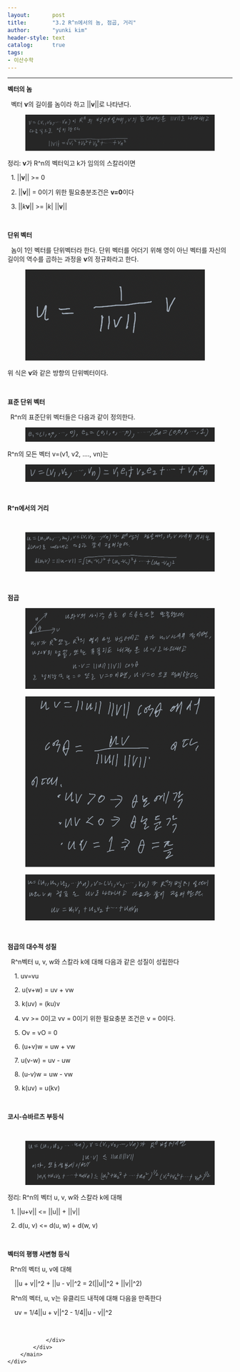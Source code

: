 ```yaml
---
layout:       post
title:        "3.2 R^n에서의 놈, 점곱, 거리"
author:       "yunki kim"
header-style: text
catalog:      true
tags: 
- 이산수학
---
```


<head></head>
<body id="tt-body-page" class="">
<div id="wrap" class="wrap-right">
    <div id="container">
        <main class="main ">
            <div class="area-main">
                <div class="area-view">
                    <div class="article-header"></div>
                    <hr>
                    <div class="article-view">
                        <div class="contents_style">
                            <p><b>벡터의 놈</b></p>
<p>&nbsp; 벡터&nbsp;<b>v</b>의 길이를 놈이라 하고 ||<b>v</b>||로 나타낸다.&nbsp;</p>
<p></p><figure class="imageblock alignCenter" data-origin-width="0" data-origin-height="0" data-ke-mobilestyle="widthContent">
    <span data-lightbox="lightbox">
        <img src="/img/My4yIFJebuyXkOyEnOydmCDrhogsIOygkOqzsSwg6rGw66as/img.png" data-origin-width="0" data-origin-height="0" data-ke-mobilestyle="widthContent">
    </span>
    <figcaption></figcaption>
</figure><p></p>
<p>정리:&nbsp;<b>v</b>가 R^n의 벡터익고 k가 임의의 스칼라이면</p>
<p>&nbsp; 1. ||<b>v</b>|| &gt;= 0</p>
<p>&nbsp; 2. ||<b>v</b>|| = 0이기 위한 필요충분조건은 <b>v=0</b>이다</p>
<p>&nbsp; 3. ||<i>k</i><b>v</b>|| &gt;= |<i>k</i>| ||<b>v</b>||</p>
<p>&nbsp;</p>
<p><b>단위 벡터</b></p>
<p>&nbsp; 놈이 1인 벡터를 단위벡터라 한다. 단위 벡터를 어더기 위해 영이 아닌 벡터를 자신의 길이의 역수를 곱하는 과정을&nbsp;<b>v</b>의 정규화라고 한다.</p>
<p></p><figure class="imageblock alignCenter" data-origin-width="0" data-origin-height="0" data-ke-mobilestyle="widthContent">
    <span data-lightbox="lightbox">
        <img src="/img/My4yIFJebuyXkOyEnOydmCDrhogsIOygkOqzsSwg6rGw66as/img_1.png" data-origin-width="0" data-origin-height="0" data-ke-mobilestyle="widthContent">
    </span>
    <figcaption></figcaption>
</figure><p></p>
<p>위 식은&nbsp;<b>v</b>와 같은 방향의 단위벡터이다.</p>
<p>&nbsp;</p>
<p><b>표준 단위 벡터</b></p>
<p><b>&nbsp;&nbsp;</b>R^n의 표준단위 벡터들은 다음과 같이 정의한다.</p>
<p></p><figure class="imageblock alignCenter" data-origin-width="0" data-origin-height="0" data-ke-mobilestyle="widthContent">
    <span data-lightbox="lightbox">
        <img src="/img/My4yIFJebuyXkOyEnOydmCDrhogsIOygkOqzsSwg6rGw66as/img_2.png" data-origin-width="0" data-origin-height="0" data-ke-mobilestyle="widthContent">
    </span>
    <figcaption></figcaption>
</figure><p></p>
<p>R^n의 모든 벡터&nbsp;v=(v1, v2, ...., vn)는</p>
<p></p><figure class="imageblock alignCenter" data-origin-width="0" data-origin-height="0" data-ke-mobilestyle="widthContent">
    <span data-lightbox="lightbox">
        <img src="/img/My4yIFJebuyXkOyEnOydmCDrhogsIOygkOqzsSwg6rGw66as/img_3.png" data-origin-width="0" data-origin-height="0" data-ke-mobilestyle="widthContent">
    </span>
    <figcaption></figcaption>
</figure><p></p>
<p>&nbsp;</p>
<p><b>R^n에서의 거리</b></p>
<p><b>&nbsp;&nbsp;</b></p>
<p></p><figure class="imageblock alignCenter" data-origin-width="0" data-origin-height="0" data-ke-mobilestyle="widthContent">
    <span data-lightbox="lightbox">
        <img src="/img/My4yIFJebuyXkOyEnOydmCDrhogsIOygkOqzsSwg6rGw66as/img_4.png" data-origin-width="0" data-origin-height="0" data-ke-mobilestyle="widthContent">
    </span>
    <figcaption></figcaption>
</figure><p></p>
<p>&nbsp;</p>
<p><b>점곱</b></p>
<p></p><figure class="imageblock alignCenter" data-origin-width="0" data-origin-height="0" data-ke-mobilestyle="widthContent">
    <span data-lightbox="lightbox">
        <img src="/img/My4yIFJebuyXkOyEnOydmCDrhogsIOygkOqzsSwg6rGw66as/img_5.png" data-origin-width="0" data-origin-height="0" data-ke-mobilestyle="widthContent">
    </span>
    <figcaption></figcaption>
</figure><figure class="imageblock alignCenter" data-origin-width="0" data-origin-height="0" data-ke-mobilestyle="widthContent">
    <span data-lightbox="lightbox">
        <img src="/img/My4yIFJebuyXkOyEnOydmCDrhogsIOygkOqzsSwg6rGw66as/img_6.png" data-origin-width="0" data-origin-height="0" data-ke-mobilestyle="widthContent">
    </span>
    <figcaption></figcaption>
</figure><figure class="imageblock alignCenter" data-origin-width="0" data-origin-height="0" data-ke-mobilestyle="widthContent">
    <span data-lightbox="lightbox">
        <img src="/img/My4yIFJebuyXkOyEnOydmCDrhogsIOygkOqzsSwg6rGw66as/img_7.png" data-origin-width="0" data-origin-height="0" data-ke-mobilestyle="widthContent">
    </span>
    <figcaption></figcaption>
</figure><p></p>
<p>&nbsp;</p>
<p><b>점곱의 대수적 성질</b></p>
<p>&nbsp; R^n벡터 u, v, w와 스칼라 k에 대해 다음과 같은 성질이 성립한다</p>
<p>&nbsp; &nbsp; 1. uv=vu</p>
<p>&nbsp; &nbsp; 2. u(v+w) = uv + vw</p>
<p>&nbsp; &nbsp; 3. k(uv) = (ku)v</p>
<p>&nbsp; &nbsp; 4. vv &gt;= 0이고 vv = 0이기 위한 필요충분 조건은 v = 0이다.</p>
<p>&nbsp; &nbsp; 5. Ov = vO = 0</p>
<p>&nbsp; &nbsp; 6. (u+v)w = uw + vw</p>
<p>&nbsp; &nbsp; 7. u(v-w) = uv - uw</p>
<p>&nbsp; &nbsp; 8. (u-v)w = uw - vw</p>
<p>&nbsp; &nbsp; 9. k(uv) = u(kv)</p>
<p>&nbsp;</p>
<p><b>코시-슈바르츠 부등식</b></p>
<p><b>&nbsp;</b></p>
<p></p><figure class="imageblock alignCenter" data-origin-width="0" data-origin-height="0" data-ke-mobilestyle="widthContent">
    <span data-lightbox="lightbox">
        <img src="/img/My4yIFJebuyXkOyEnOydmCDrhogsIOygkOqzsSwg6rGw66as/img_8.png" data-origin-width="0" data-origin-height="0" data-ke-mobilestyle="widthContent">
    </span>
    <figcaption></figcaption>
</figure><p></p>
<p>정리: R^n의 벡터 u, v, w와 스칼라 k에 대해</p>
<p>&nbsp; 1. ||u+v|| &lt;= ||u|| + ||v||</p>
<p>&nbsp; 2. d(u, v) &lt;= d(u, w) + d(w, v)</p>
<p>&nbsp;</p>
<p><b>벡터의 평행 사변형 등식</b></p>
<p><b>&nbsp;&nbsp;</b>R^n의 벡터 u, v에 대해</p>
<p>&nbsp; &nbsp; ||u + v||^2 + ||u - v||^2 = 2(||u||^2 + ||v||^2)</p>
<p>&nbsp; R^n의 벡터, u, v는 유클리드 내적에 대해 다음을 만족한다</p>
<p>&nbsp; &nbsp; uv = 1/4||u + v||^2 - 1/4||u - v||^2</p>
                        </div>
                        <br>
                        <div class="tags"></div>
                    </div>
                    
                </div>
            </div>
        </main>
    </div>
</div>


</body>
